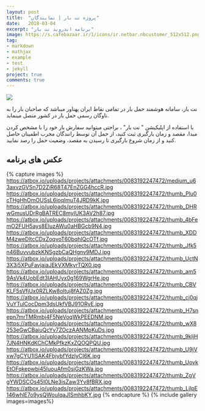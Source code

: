 ```yaml
---
layout: post
title:  "پروژه نت بار | نمایندگان"
date:   2018-03-04
excerpt: "برنامه اندروید نت بار"
image: https://s.cafebazaar.ir/1/icons/ir.netbar.nbcustomer_512x512.png
tag:
- markdown 
- mathjax
- example
- test
- jekyll
project: true
comments: true
---
```


![](https://s.cafebazaar.ir/1/icons/ir.netbar.nbcustomer_512x512.png)    
         
نت بار، سامانه هوشمند حمل بار در تمامی نقاط ایران پهناور میباشد که صاحبان بار را به ناوگان رسمی حمل بار در کشور متصل مینماید. 





با استفاده از اپلیکیشن " نت بار" ، براحتی میتوانید سفارش بار خود را با مشخص کردن مبدا، مقصد و زمان بارگیری ثبت کنید، از حمل آن توسط رانندگان مجرب اطمینان حاصل کنید و از زمان شروع بارگیری تا رسیدن به مقصد، وضعیت حمل را رصد نمایید. 

## عکس های برنامه

{% capture images %}
  https://atbox.io/uploads/projects/attachments/0083192247472/medium_u63axvzGVSn7D2ZiR68T47EnZGG4hccR.jpg
  https://atbox.io/uploads/projects/attachments/0083192247472/thumb_Plu0cTHgHhOmOUSsL6ioqlmuT4JRD9kK.jpg
  https://atbox.io/uploads/projects/attachments/0083192247472/thumb_DHRwGmusUDrRgBATREC8myIUK3AV2h87.jpg
  https://atbox.io/uploads/projects/attachments/0083192247472/thumb_4bFemO2FUH5ays8EIuzAWu0aHBGcb9N4.jpg
  https://atbox.io/uploads/projects/attachments/0083192247472/thumb_XDDM4zweDltcCDxZoqvoT60bqhlQcOTf.jpg
  https://atbox.io/uploads/projects/attachments/0083192247472/thumb_Jfk5n46BuvvubzkKNSgzbCaQHgnv9MDJ.jpg
  https://atbox.io/uploads/projects/attachments/0083192247472/thumb_UctN3X3j5XPuFavjaiaJEkVXMkyrTQX0.jpg
  https://atbox.io/uploads/projects/attachments/0083192247472/thumb_am59AsVk4UobEdt3IAHUyx0g169WgrHe.jpg
  https://atbox.io/uploads/projects/attachments/0083192247472/thumb_CBVKLF5sVfjUx0RZLKw8oltuj8fAZ0Zg.jpg
  https://atbox.io/uploads/projects/attachments/0083192247472/thumb_cj0qjVuYTulCocDpm3dsUkfVBJ91ORyE.jpg
  https://atbox.io/uploads/projects/attachments/0083192247472/thumb_H7snepn7mrTMRmbj4F5NeVoqWkPEEDNM.jpg
  https://atbox.io/uploads/projects/attachments/0083192247472/thumb_wX8253eGwCBaiuQcYv7ZOczAANMpKuDs.jpg
  https://atbox.io/uploads/projects/attachments/0083192247472/thumb_9kljH7JN4HNKdKChCMkPfkzKxZQOQPQU.jpg
  https://atbox.io/uploads/projects/attachments/0083192247472/thumb_U9jVxw7gCYU1lSAK4FbjybfYdzlyCI6K.jpg
  https://atbox.io/uploads/projects/attachments/0083192247472/thumb_UovkEtOFqkepwbi45luouAfm0sjGzKWa.jpg
  https://atbox.io/uploads/projects/attachments/0083192247472/thumb_ZgVgYWDSCOs45I0LNe3isZaw3Yv8fBRX.jpg
  https://atbox.io/uploads/projects/attachments/0083192247472/thumb_LjlpE146whlE7o9ysQWouIqaJISmhbKY.jpg
{% endcapture %}
{% include gallery images=images%}


 
